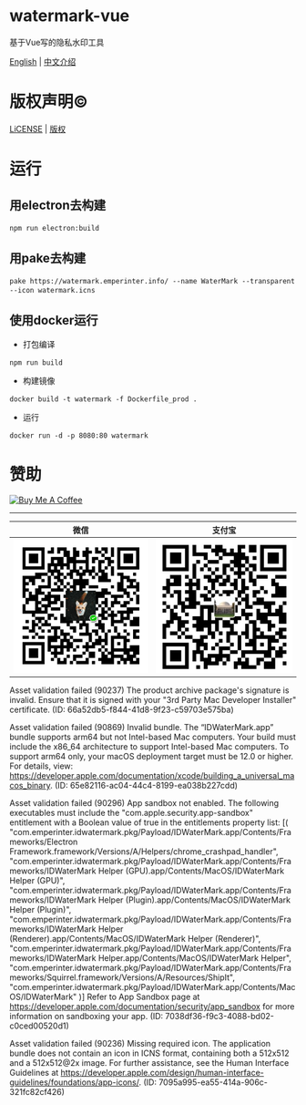 # watermark-vue

基于Vue写的隐私水印工具

[English](README.md) | [中文介绍](READEME_cn.md)

# 版权声明©️

[LiCENSE](LICENSE.md) | [版权](LICENSE_cn.md)


# 运行

## 用electron去构建

```shell
npm run electron:build
```

## 用pake去构建

```shell
pake https://watermark.emperinter.info/ --name WaterMark --transparent --icon watermark.icns
```

## 使用docker运行

- 打包编译

```shell
npm run build
```

- 构建镜像

```shell
docker build -t watermark -f Dockerfile_prod .
```

- 运行

```shell
docker run -d -p 8080:80 watermark
```

# 赞助

<a href="https://www.buymeacoffee.com/emperinter" target="_blank"><img src="https://bmc-cdn.nyc3.digitaloceanspaces.com/BMC-button-images/custom_images/orange_img.png" alt="Buy Me A Coffee" style="height: auto !important;width: auto !important;" ></a>

---

| 微信 | 支付宝 |
|:---:|:---:|
|![](src/assets/wx.png)|![](src/assets/zfb.jpg)|


Asset validation failed (90237)
The product archive package's signature is invalid. Ensure that it is signed with your "3rd Party Mac Developer Installer" certificate. (ID: 66a52db5-f844-41d8-9f23-c59703e575ba)

Asset validation failed (90869)
Invalid bundle. The “IDWaterMark.app” bundle supports arm64 but not Intel-based Mac computers. Your build must include the x86_64 architecture to support Intel-based Mac computers. To support arm64 only, your macOS deployment target must be 12.0 or higher. For details, view: https://developer.apple.com/documentation/xcode/building_a_universal_macos_binary. (ID: 65e82116-ac04-44c4-8199-ea038b227cdd)

Asset validation failed (90296)
App sandbox not enabled. The following executables must include the "com.apple.security.app-sandbox" entitlement with a Boolean value of true in the entitlements property list: [( "com.emperinter.idwatermark.pkg/Payload/IDWaterMark.app/Contents/Frameworks/Electron Framework.framework/Versions/A/Helpers/chrome_crashpad_handler", "com.emperinter.idwatermark.pkg/Payload/IDWaterMark.app/Contents/Frameworks/IDWaterMark Helper (GPU).app/Contents/MacOS/IDWaterMark Helper (GPU)", "com.emperinter.idwatermark.pkg/Payload/IDWaterMark.app/Contents/Frameworks/IDWaterMark Helper (Plugin).app/Contents/MacOS/IDWaterMark Helper (Plugin)", "com.emperinter.idwatermark.pkg/Payload/IDWaterMark.app/Contents/Frameworks/IDWaterMark Helper (Renderer).app/Contents/MacOS/IDWaterMark Helper (Renderer)", "com.emperinter.idwatermark.pkg/Payload/IDWaterMark.app/Contents/Frameworks/IDWaterMark Helper.app/Contents/MacOS/IDWaterMark Helper", "com.emperinter.idwatermark.pkg/Payload/IDWaterMark.app/Contents/Frameworks/Squirrel.framework/Versions/A/Resources/ShipIt", "com.emperinter.idwatermark.pkg/Payload/IDWaterMark.app/Contents/MacOS/IDWaterMark" )] Refer to App Sandbox page at https://developer.apple.com/documentation/security/app_sandbox for more information on sandboxing your app. (ID: 7038df36-f9c3-4088-bd02-c0ced00520d1)

Asset validation failed (90236)
Missing required icon. The application bundle does not contain an icon in ICNS format, containing both a 512x512 and a 512x512@2x image. For further assistance, see the Human Interface Guidelines at https://developer.apple.com/design/human-interface-guidelines/foundations/app-icons/. (ID: 7095a995-ea55-414a-906c-321fc82cf426)
